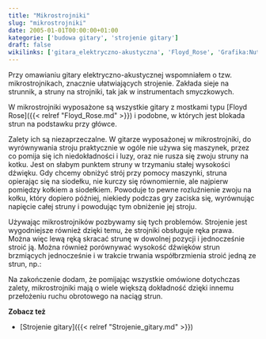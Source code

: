 ```yaml
---
title: "Mikrostrojniki"
slug: "mikrostrojniki"
date: 2005-01-01T00:00:00+01:00
kategorie: ['budowa gitary', 'strojenie gitary']
draft: false
wikilinks: ['gitara_elektryczno-akustyczna', 'Floyd_Rose', 'Grafika:NutyStrojenieMikrostrojnikami.png', 'Grafika:MostekZMikrostrojnikami.jpg', 'Strojenie_gitary']
---
```

Przy omawianiu gitary
elektryczno-akustycznej<!-- link nie odnosił się do niczego -->
wspomniałem o tzw. mikrostrojnikach, znacznie ułatwiających strojenie.
Zakłada sieje na strunnik, a struny na strojniki, tak jak w
instrumentach smyczkowych.

W mikrostrojniki wyposażone są wszystkie gitary z mostkami typu [Floyd
Rose]({{< relref "Floyd_Rose.md" >}}) i podobne, w których jest blokada strun na
podstawku przy główce.

Zalety ich są niezaprzeczalne. W gitarze wyposażonej w mikrostrojniki,
do wyrównywania stroju praktycznie w ogóle nie używa się maszynek, przez
co pomija się ich niedokładności i luzy, oraz nie rusza się zwoju struny
na kotku. Jest on słabym punktem struny w trzymaniu stałej wysokości
dźwięku. Gdy chcemy obniżyć strój przy pomocy maszynki, struna
opierając się na siodełku, nie kurczy się równomiernie, ale najpierw
pomiędzy kołkiem a siodełkiem. Powoduje to pewne rozluźnienie zwoju na
kołku, który dopiero później, niekiedy podczas gry zaciska się,
wyrównując napięcie całej struny i powodując tym obniżenie jej stroju.

Używając mikrostrojników pozbywamy się tych problemów. Strojenie jest
wygodniejsze również dzięki temu, że strojniki obsługuje ręka prawa.
Można więc lewą ręką skracać strunę w dowolnej pozycji i jednocześnie
stroić ją. Można również porównywać wysokość dźwięków strun brzmiących
jednocześnie i w trakcie trwania współbrzmienia stroić jedną ze strun,
np.:



Na zakończenie dodam, że pomijając wszystkie omówione dotychczas zalety,
mikrostrojniki mają o wiele większą dokładność dzięki innemu przełożeniu
ruchu obrotowego na naciąg strun.



**Zobacz też**

  - [Strojenie gitary]({{< relref "Strojenie_gitary.md" >}})


